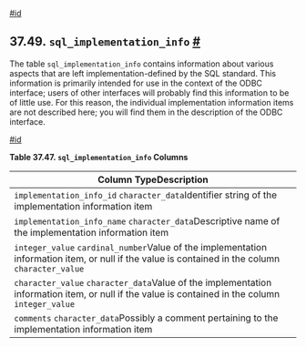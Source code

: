 [#id](#INFOSCHEMA-SQL-IMPLEMENTATION-INFO)

## 37.49. `sql_implementation_info` [#](#INFOSCHEMA-SQL-IMPLEMENTATION-INFO)

The table `sql_implementation_info` contains information about various aspects that are left implementation-defined by the SQL standard. This information is primarily intended for use in the context of the ODBC interface; users of other interfaces will probably find this information to be of little use. For this reason, the individual implementation information items are not described here; you will find them in the description of the ODBC interface.

[#id](#id-1.7.6.53.3)

**Table 37.47. `sql_implementation_info` Columns**

| Column TypeDescription                                                                                                                           |
| ------------------------------------------------------------------------------------------------------------------------------------------------ |
| `implementation_info_id` `character_data`Identifier string of the implementation information item                                                |
| `implementation_info_name` `character_data`Descriptive name of the implementation information item                                               |
| `integer_value` `cardinal_number`Value of the implementation information item, or null if the value is contained in the column `character_value` |
| `character_value` `character_data`Value of the implementation information item, or null if the value is contained in the column `integer_value`  |
| `comments` `character_data`Possibly a comment pertaining to the implementation information item                                                  |